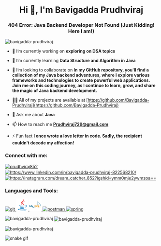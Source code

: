 <h1 align="center">Hi 👋, I'm Bavigadda Prudhviraj</h1>
<h3 align="center">404 Error: Java Backend Developer Not Found (Just Kidding! Here I am!)</h3>

<p align="left"> <img src="https://komarev.com/ghpvc/?username=bavigadda-prudhviraj&label=Profile%20views&color=0e75b6&style=flat" alt="bavigadda-prudhviraj" /> </p>

- 🔭 I’m currently working on **exploring on DSA topics**

- 🌱 I’m currently learning **Data Structure and Algorithm in Java**

- 👯 I’m looking to collaborate on **In my GitHub repository, you'll find a collection of my Java backend adventures, where I explore various frameworks and technologies to create powerful web applications. Join me on this coding journey, as I continue to learn, grow, and share the magic of Java backend development.**

- 👨‍💻 All of my projects are available at [https://github.com/Bavigadda-Prudhviraj](https://github.com/Bavigadda-Prudhviraj)

- 💬 Ask me about **Java**

- 📫 How to reach me **Prudhviraj729@gmail.com**

- ⚡ Fun fact **I once wrote a love letter in code. Sadly, the recipient couldn't decode my affection!**

<h3 align="left">Connect with me:</h3>
<p align="left">
<a href="https://twitter.com/prudhviraj852" target="blank"><img align="center" src="https://raw.githubusercontent.com/rahuldkjain/github-profile-readme-generator/master/src/images/icons/Social/twitter.svg" alt="prudhviraj852" height="30" width="40" /></a>
<a href="https://www.linkedin.com/in/bavigadda-prudhviraj-822568210" target="blank"><img align="center" 
src="https://raw.githubusercontent.com/rahuldkjain/github-profile-readme-generator/master/src/images/icons/Social/linked-in-alt.svg" alt="https://www.linkedin.com/in/bavigadda-prudhviraj-822568210/" height="30" width="40" /></a>
<a href="https://instagram.com/https://instagram.com/dream_catcher_852?igshid=ymm0mje2ywmzoa==" target="blank"><img align="center" src="https://raw.githubusercontent.com/rahuldkjain/github-profile-readme-generator/master/src/images/icons/Social/instagram.svg" alt="https://instagram.com/dream_catcher_852?igshid=ymm0mje2ywmzoa==" height="30" width="40" /></a>
</p>

<h3 align="left">Languages and Tools:</h3>
<p align="left"> <a href="https://git-scm.com/" target="_blank" rel="noreferrer"> <img src="https://www.vectorlogo.zone/logos/git-scm/git-scm-icon.svg" alt="git" width="40" height="40"/> </a> <a href="https://www.java.com" target="_blank" rel="noreferrer"> <img src="https://raw.githubusercontent.com/devicons/devicon/master/icons/java/java-original.svg" alt="java" width="40" height="40"/> </a> <a href="https://www.mysql.com/" target="_blank" rel="noreferrer"> <img src="https://raw.githubusercontent.com/devicons/devicon/master/icons/mysql/mysql-original-wordmark.svg" alt="mysql" width="40" height="40"/> </a> <a href="https://postman.com" target="_blank" rel="noreferrer"> <img src="https://www.vectorlogo.zone/logos/getpostman/getpostman-icon.svg" alt="postman" width="40" height="40"/> </a> <a href="https://spring.io/" target="_blank" rel="noreferrer"> <img src="https://www.vectorlogo.zone/logos/springio/springio-icon.svg" alt="spring" width="40" height="40"/> </a> </p>

<p><img align="left" src="https://github-readme-stats.vercel.app/api/top-langs?username=bavigadda-prudhviraj&show_icons=true&locale=en&layout=compact" alt="bavigadda-prudhviraj" /></p>

<p>&nbsp;<img align="center" src="https://github-readme-stats.vercel.app/api?username=bavigadda-prudhviraj&show_icons=true&locale=en" alt="bavigadda-prudhviraj" /></p>

<p><img align="center" src="https://github-readme-streak-stats.herokuapp.com/?user=bavigadda-prudhviraj&" alt="bavigadda-prudhviraj" /></p>
<!---  
### 🔝 Top Contributed Repo
![](https://github-contributor-stats.vercel.app/api?username=Bavigadda-Prudhviraj&limit=5&theme=flat&combine_all_yearly_contributions=true)
--->
  
<!---### 📈 My GitHub Contributions --->
![snake gif](https://github.com/Bavigadda-Prudhviraj/Bavigadda-Prudhviraj/blob/output/github-contribution-grid-snake.gif)


